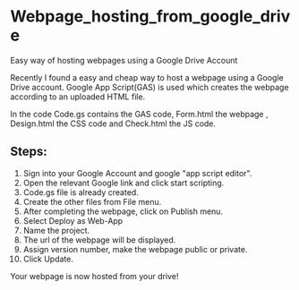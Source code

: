 # Webpage_hosting_from_google_drive
Easy way of hosting webpages using a Google Drive Account

Recently I found a easy and cheap way to host a webpage using a Google Drive account. Google App Script(GAS) is used which creates the webpage according to an uploaded HTML file.

In the code Code.gs contains the GAS code, Form.html the webpage , Design.html the CSS code and Check.html the JS code.

## Steps:
1. Sign into your Google Account and google "app script editor".
2. Open the relevant Google link and click start scripting.
3. Code.gs file is already created.
4. Create the other files from File menu.
5. After completing the webpage, click on Publish menu.
6. Select Deploy as Web-App
7. Name the project.
8. The url of the webpage will be displayed.
9. Assign version number, make the webpage public or private.
10. Click Update.

Your webpage is now hosted from your drive!
